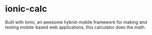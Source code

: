 # ionic-calc
Built with Ionic, an awesome hybrid-mobile framework for making and testing mobile-based web applications, this calculator does the math. 
